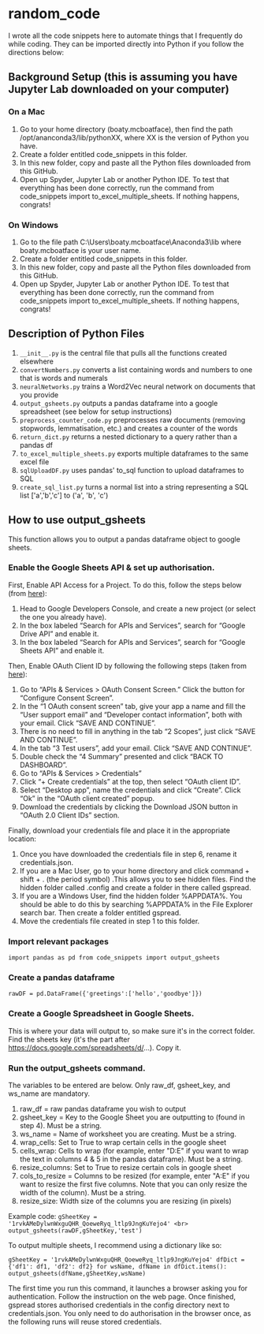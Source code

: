 # random_code
I wrote all the code snippets here to automate things that I frequently do while coding. They can be imported directly into Python if you follow the directions below:

## Background Setup (this is assuming you have Jupyter Lab downloaded on your computer)

### On a Mac
1. Go to your home directory (boaty.mcboatface), then find the path /opt/ananconda3/lib/pythonXX, where XX is the version of Python you have.
2. Create a folder entitled code_snippets in this folder.
3. In this new folder, copy and paste all the Python files downloaded from this GitHub. 
4. Open up Spyder, Jupyter Lab or another Python IDE. To test that everything has been done correctly, run the command from code_snippets import to_excel_multiple_sheets. If nothing happens, congrats! 

### On Windows
1. Go to the file path C:\Users\boaty.mcboatface\Anaconda3\lib where boaty.mcboatface is your user name.
2. Create a folder entitled code_snippets in this folder.
3. In this new folder, copy and paste all the Python files downloaded from this GitHub. 
4. Open up Spyder, Jupyter Lab or another Python IDE. To test that everything has been done correctly, run the command from code_snippets import to_excel_multiple_sheets. If nothing happens, congrats! 

## Description of Python Files
1. `__init__.py` is the central file that pulls all the functions created elsewhere
2. `convertNumbers.py` converts a list containing words and numbers to one that is words and numerals
3. `neuralNetworks.py` trains a Word2Vec neural network on documents that you provide
4. `output_gsheets.py` outputs a pandas dataframe into a google spreadsheet (see below for setup instructions)
5. `preprocess_counter_code.py` preprocesses raw documents (removing stopwords, lemmatisation, etc.) and creates a counter of the words
6. `return_dict.py` returns a nested dictionary to a query rather than a pandas df
7. `to_excel_multiple_sheets.py` exports multiple dataframes to the same excel file
8. `sqlUploadDF.py` uses pandas' to_sql function to upload dataframes to SQL
9. `create_sql_list.py` turns a normal list into a string representing a SQL list ['a','b','c'] to ('a', 'b', 'c')


## How to use output_gsheets
This function allows you to output a pandas dataframe object to google sheets.

### Enable the Google Sheets API & set up authorisation.
First, Enable API Access for a Project. To do this, follow the steps below (from [here](https://docs.gspread.org/en/latest/oauth2.html)): 
1. Head to Google Developers Console, and create a new project (or select the one you already have).
2. In the box labeled “Search for APIs and Services”, search for “Google Drive API” and enable it.
3. In the box labeled “Search for APIs and Services”, search for “Google Sheets API” and enable it.

Then, Enable OAuth Client ID by following the following steps (taken from [here](https://docs.gspread.org/en/latest/oauth2.html#oauth-client-id)): 
1. Go to “APIs & Services > OAuth Consent Screen.” Click the button for “Configure Consent Screen”.
2. In the “1 OAuth consent screen” tab, give your app a name and fill the “User support email” and “Developer contact information”, both with your email. Click “SAVE AND CONTINUE”.
3. There is no need to fill in anything in the tab “2 Scopes”, just click “SAVE AND CONTINUE”.
4. In the tab “3 Test users”, add your email. Click “SAVE AND CONTINUE”.
5. Double check the “4 Summary” presented and click “BACK TO DASHBOARD”.
6. Go to “APIs & Services > Credentials”
7. Click “+ Create credentials” at the top, then select “OAuth client ID”.
8. Select “Desktop app”, name the credentials and click “Create”. Click “Ok” in the “OAuth client created” popup.
9. Download the credentials by clicking the Download JSON button in “OAuth 2.0 Client IDs” section.

Finally, download your credentials file and place it in the appropriate location:
1. Once you have downloaded the credentials file in step 6, rename it credentials.json.
2. If you are a Mac User, go to your home directory and click command + shift + . (the period symbol) .This allows you to see hidden files. Find the hidden folder called .config and create a folder in there called gspread. 
3. If you are a Windows User, find the hidden folder %APPDATA%. You should be able to do this by searching %APPDATA% in the File Explorer search bar. Then create a folder entitled gspread. 
4. Move the credentials file created in step 1 to this folder.

### Import relevant packages
`import pandas as pd
from code_snippets import output_gsheets`

### Create a pandas dataframe
`rawDF = pd.DataFrame({'greetings':['hello','goodbye']})`

### Create a Google Spreadsheet in Google Sheets.
This is where your data will output to, so make sure it's in the correct folder. Find the sheets key (it's the part after https://docs.google.com/spreadsheets/d/...). Copy it.

### Run the output_gsheets command.
The variables to be entered are below. Only raw_df, gsheet_key, and ws_name are mandatory.

1. raw_df = raw pandas dataframe you wish to output
2. gsheet_key = Key to the Google Sheet you are outputting to (found in step 4). Must be a string.
3. ws_name = Name of worksheet you are creating. Must be a string.
4. wrap_cells: Set to True to wrap certain cells in the google sheet
5. cells_wrap: Cells to wrap (for example, enter "D:E" if you want to wrap the text in columns 4 & 5 in the pandas dataframe). Must be a string.
6. resize_columns: Set to True to resize certain cols in google sheet
7. cols_to_resize = Columns to be resized (for example, enter "A:E" if you want to resize the first five columns. Note that you can only resize the width of the column). Must be a string.
8. resize_size: Width size of the columns you are resizing (in pixels)

Example code:
`gSheetKey = '1rvkAMeDylwnWxguQHR_QoeweRyq_ltlp9JngKuYejo4' <br>
output_gsheets(rawDF,gSheetKey,'test')
`

To output multiple sheets, I recommend using a dictionary like so:

`gSheetKey = '1rvkAMeDylwnWxguQHR_QoeweRyq_ltlp9JngKuYejo4'
dfDict = {'df1': df1, 'df2': df2}
for wsName, dfName in dfDict.items():
    output_gsheets(dfName,gSheetKey,wsName)
    `
    
The first time you run this command, it launches a browser asking you for authentication. Follow the instruction on the web page. Once finished, gspread stores authorised credentials in the config directory next to credentials.json. You only need to do authorisation in the browser once, as the following runs will reuse stored credentials.





